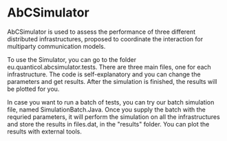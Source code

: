 # AbCSimulator

AbCSimulator is used to assess the performance of three different distributed infrastructures, proposed to coordinate the interaction for multiparty communication models.

To use the Simulator, you can go to the folder eu.quanticol.abcsimulator.tests. There are three main files, one for each infrastructure.
The code is self-explanatory and you can change the parameters and get results. After the simulation is finished, the results will be plotted for you.

In case you want to run a batch of tests, you can try our batch simulation file, named SimulationBatch.Java. Once you supply the batch with the requried parameters, it will perform the simulation on all the infrastructures and store the results in files.dat, in the "results" folder. You can plot the results with external tools.
